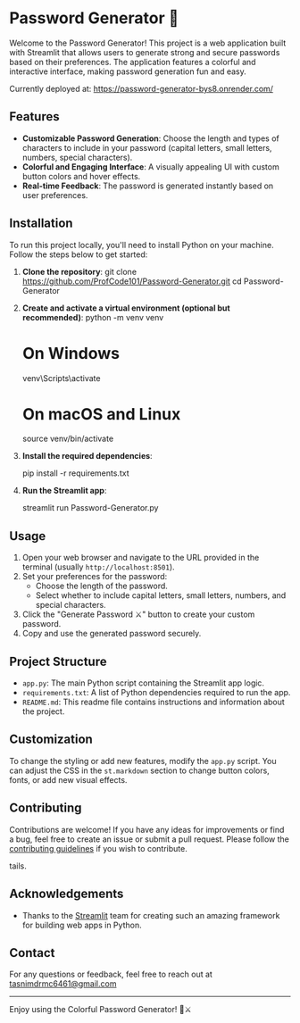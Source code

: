 #  Password Generator 🔐

Welcome to the Password Generator! This project is a web application built with Streamlit that allows users to generate strong and secure passwords based on their preferences. The application features a colorful and interactive interface, making password generation fun and easy.

Currently deployed at: https://password-generator-bys8.onrender.com/
## Features

- **Customizable Password Generation**: Choose the length and types of characters to include in your password (capital letters, small letters, numbers, special characters).
- **Colorful and Engaging Interface**: A visually appealing UI with custom button colors and hover effects.
- **Real-time Feedback**: The password is generated instantly based on user preferences.


## Installation

To run this project locally, you'll need to install Python on your machine. Follow the steps below to get started:

1. **Clone the repository**:
    git clone https://github.com/ProfCode101/Password-Generator.git
    cd Password-Generator


2. **Create and activate a virtual environment (optional but recommended)**:
    python -m venv venv
    # On Windows
    venv\Scripts\activate
    # On macOS and Linux
    source venv/bin/activate
  

3. **Install the required dependencies**:
    
    pip install -r requirements.txt
  

4. **Run the Streamlit app**:
   
    streamlit run Password-Generator.py

## Usage

1. Open your web browser and navigate to the URL provided in the terminal (usually `http://localhost:8501`).
2. Set your preferences for the password:
   - Choose the length of the password.
   - Select whether to include capital letters, small letters, numbers, and special characters.
3. Click the "Generate Password ⚔" button to create your custom password.
4. Copy and use the generated password securely.

## Project Structure

- `app.py`: The main Python script containing the Streamlit app logic.
- `requirements.txt`: A list of Python dependencies required to run the app.
- `README.md`: This readme file contains instructions and information about the project.

## Customization

To change the styling or add new features, modify the `app.py` script. You can adjust the CSS in the `st.markdown` section to change button colors, fonts, or add new visual effects.

## Contributing

Contributions are welcome! If you have any ideas for improvements or find a bug, feel free to create an issue or submit a pull request. Please follow the [contributing guidelines](CONTRIBUTING.md) if you wish to contribute.

tails.

## Acknowledgements

- Thanks to the [Streamlit](https://streamlit.io/) team for creating such an amazing framework for building web apps in Python.

## Contact

For any questions or feedback, feel free to reach out at tasnimdrmc6461@gmail.com

---

Enjoy using the Colorful Password Generator! 🧠⚔️
